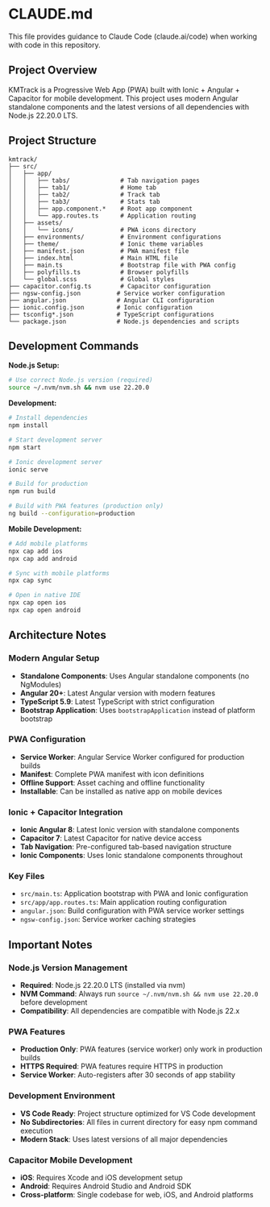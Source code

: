 # CLAUDE.md

This file provides guidance to Claude Code (claude.ai/code) when working with code in this repository.

## Project Overview

KMTrack is a Progressive Web App (PWA) built with Ionic + Angular + Capacitor for mobile development. This project uses modern Angular standalone components and the latest versions of all dependencies with Node.js 22.20.0 LTS.

## Project Structure

```
kmtrack/
├── src/
│   ├── app/
│   │   ├── tabs/              # Tab navigation pages
│   │   ├── tab1/              # Home tab
│   │   ├── tab2/              # Track tab
│   │   ├── tab3/              # Stats tab
│   │   ├── app.component.*    # Root app component
│   │   └── app.routes.ts      # Application routing
│   ├── assets/
│   │   └── icons/             # PWA icons directory
│   ├── environments/          # Environment configurations
│   ├── theme/                 # Ionic theme variables
│   ├── manifest.json          # PWA manifest file
│   ├── index.html             # Main HTML file
│   ├── main.ts                # Bootstrap file with PWA config
│   ├── polyfills.ts           # Browser polyfills
│   └── global.scss            # Global styles
├── capacitor.config.ts        # Capacitor configuration
├── ngsw-config.json          # Service worker configuration
├── angular.json              # Angular CLI configuration
├── ionic.config.json         # Ionic configuration
├── tsconfig*.json            # TypeScript configurations
└── package.json              # Node.js dependencies and scripts
```

## Development Commands

**Node.js Setup:**
```bash
# Use correct Node.js version (required)
source ~/.nvm/nvm.sh && nvm use 22.20.0
```

**Development:**
```bash
# Install dependencies
npm install

# Start development server
npm start

# Ionic development server
ionic serve

# Build for production
npm run build

# Build with PWA features (production only)
ng build --configuration=production
```

**Mobile Development:**
```bash
# Add mobile platforms
npx cap add ios
npx cap add android

# Sync with mobile platforms
npx cap sync

# Open in native IDE
npx cap open ios
npx cap open android
```

## Architecture Notes

### Modern Angular Setup
- **Standalone Components**: Uses Angular standalone components (no NgModules)
- **Angular 20+**: Latest Angular version with modern features
- **TypeScript 5.9**: Latest TypeScript with strict configuration
- **Bootstrap Application**: Uses `bootstrapApplication` instead of platform bootstrap

### PWA Configuration
- **Service Worker**: Angular Service Worker configured for production builds
- **Manifest**: Complete PWA manifest with icon definitions
- **Offline Support**: Asset caching and offline functionality
- **Installable**: Can be installed as native app on mobile devices

### Ionic + Capacitor Integration
- **Ionic Angular 8**: Latest Ionic version with standalone components
- **Capacitor 7**: Latest Capacitor for native device access
- **Tab Navigation**: Pre-configured tab-based navigation structure
- **Ionic Components**: Uses Ionic standalone components throughout

### Key Files
- `src/main.ts`: Application bootstrap with PWA and Ionic configuration
- `src/app/app.routes.ts`: Main application routing configuration
- `angular.json`: Build configuration with PWA service worker settings
- `ngsw-config.json`: Service worker caching strategies

## Important Notes

### Node.js Version Management
- **Required**: Node.js 22.20.0 LTS (installed via nvm)
- **NVM Command**: Always run `source ~/.nvm/nvm.sh && nvm use 22.20.0` before development
- **Compatibility**: All dependencies are compatible with Node.js 22.x

### PWA Features
- **Production Only**: PWA features (service worker) only work in production builds
- **HTTPS Required**: PWA features require HTTPS in production
- **Service Worker**: Auto-registers after 30 seconds of app stability

### Development Environment
- **VS Code Ready**: Project structure optimized for VS Code development
- **No Subdirectories**: All files in current directory for easy npm command execution
- **Modern Stack**: Uses latest versions of all major dependencies

### Capacitor Mobile Development
- **iOS**: Requires Xcode and iOS development setup
- **Android**: Requires Android Studio and Android SDK
- **Cross-platform**: Single codebase for web, iOS, and Android platforms